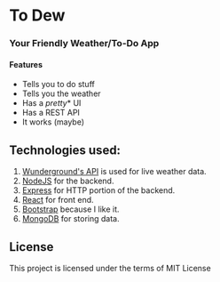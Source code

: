 # To Dew

### Your Friendly Weather/To-Do App

#### Features

 * Tells you to do stuff
 * Tells you the weather
 * Has a *pretty** UI
 * Has a REST API
 * It works (maybe)

## Technologies used:
1. [Wunderground's API](https://www.wunderground.com/) is used for live weather data.
6. [NodeJS](https://nodejs.org) for the backend.
2. [Express](https://expressjs.com/) for HTTP portion of the backend.
3. [React](https://facebook.github.io/react/) for front end.
4. [Bootstrap](http://getbootstrap.com/) because I like it.
5. [MongoDB](https://www.mongodb.com/) for storing data.

## License
This project is licensed under the terms of MIT License
